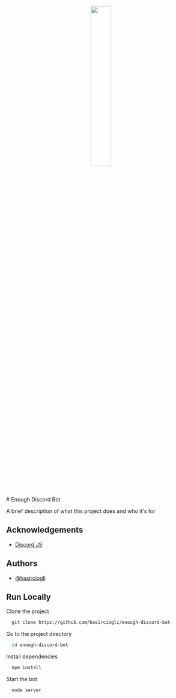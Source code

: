 <p align="center" width="100%">
    <img width="33%" src="https://img.shields.io/badge/ENOUGH-BOT-red">
</p>
# Enough Discord Bot

A brief description of what this project does and who it's for


## Acknowledgements

 - [Discord JS](https://https://discord.js.org/)


## Authors

- [@hasirciogli](https://github.com/hasirciogli)


## Run Locally

Clone the project

```bash
  git clone https://github.com/hasirciogli/enough-discord-bot
```

Go to the project directory

```bash
  cd enough-discord-bot
```

Install dependencies

```bash
  npm install
```

Start the bot

```bash
  node server
```

